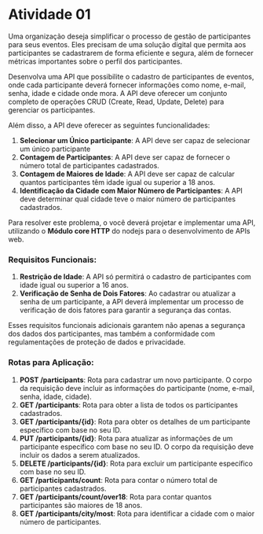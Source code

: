 # Atividade 01

Uma organização deseja simplificar o processo de gestão de participantes para seus eventos. Eles precisam de uma solução digital que permita aos participantes se cadastrarem de forma eficiente e segura, além de fornecer métricas importantes sobre o perfil dos participantes.

Desenvolva uma API que possibilite o cadastro de participantes de eventos, onde cada participante deverá fornecer informações como nome, e-mail, senha, idade e cidade onde mora. A API deve oferecer um conjunto completo de operações CRUD (Create, Read, Update, Delete) para gerenciar os participantes.

Além disso, a API deve oferecer as seguintes funcionalidades:

1. **Selecionar um Único participante**: A API deve ser capaz de selecionar um único participante
2. **Contagem de Participantes**: A API deve ser capaz de fornecer o número total de participantes cadastrados.
3. **Contagem de Maiores de Idade**: A API deve ser capaz de calcular quantos participantes têm idade igual ou superior a 18 anos.
4. **Identificação da Cidade com Maior Número de Participantes**: A API deve determinar qual cidade teve o maior número de participantes cadastrados.

Para resolver este problema, o você deverá projetar e implementar uma API, utilizando o **Módulo core HTTP** do nodejs para o desenvolvimento de APIs web. 

### Requisitos Funcionais:

1. **Restrição de Idade**: A API só permitirá o cadastro de participantes com idade igual ou superior a 16 anos.
2. **Verificação de Senha de Dois Fatores**: Ao cadastrar ou atualizar a senha de um participante, a API deverá implementar um processo de verificação de dois fatores para garantir a segurança das contas. 

Esses requisitos funcionais adicionais garantem não apenas a segurança dos dados dos participantes, mas também a conformidade com regulamentações de proteção de dados e privacidade.

### Rotas para Aplicação:

1. **POST /participants**: Rota para cadastrar um novo participante. O corpo da requisição deve incluir as informações do participante (nome, e-mail, senha, idade, cidade).
2. **GET /participants**: Rota para obter a lista de todos os participantes cadastrados.
3. **GET /participants/{id}**: Rota para obter os detalhes de um participante específico com base no seu ID.
4. **PUT /participants/{id}**: Rota para atualizar as informações de um participante específico com base no seu ID. O corpo da requisição deve incluir os dados a serem atualizados.
5. **DELETE /participants/{id}**: Rota para excluir um participante específico com base no seu ID.
6. **GET /participants/count**: Rota para contar o número total de participantes cadastrados.
7. **GET /participants/count/over18**: Rota para contar quantos participantes são maiores de 18 anos.
8. **GET /participants/city/most**: Rota para identificar a cidade com o maior número de participantes.